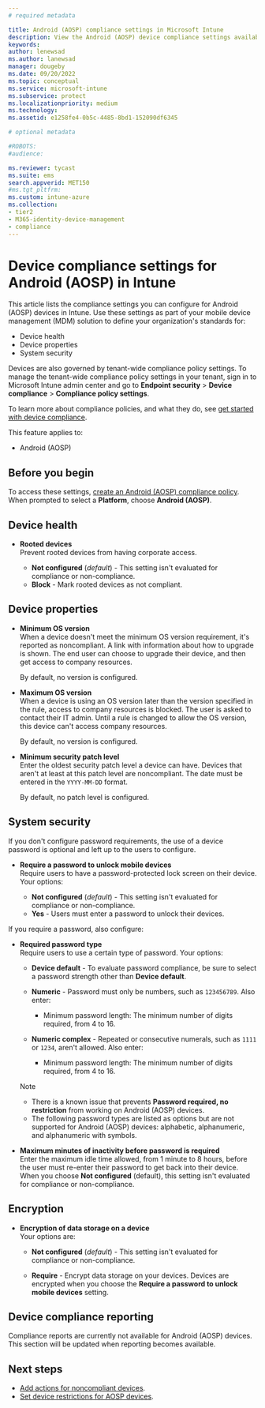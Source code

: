 ```yaml
---
# required metadata

title: Android (AOSP) compliance settings in Microsoft Intune
description: View the Android (AOSP) device compliance settings available in Microsoft Intune.
keywords:
author: lenewsad
ms.author: lanewsad
manager: dougeby
ms.date: 09/20/2022
ms.topic: conceptual
ms.service: microsoft-intune
ms.subservice: protect
ms.localizationpriority: medium
ms.technology:
ms.assetid: e1258fe4-0b5c-4485-8bd1-152090df6345

# optional metadata

#ROBOTS:
#audience:

ms.reviewer: tycast
ms.suite: ems
search.appverid: MET150
#ms.tgt_pltfrm:
ms.custom: intune-azure
ms.collection:
- tier2
- M365-identity-device-management
- compliance
---
```


# Device compliance settings for Android (AOSP) in Intune

This article lists the compliance settings you can configure for Android (AOSP) devices in Intune. Use these settings as part of your mobile device management (MDM) solution to define your organization's standards for:  

* Device health  
* Device properties  
* System security   

 Devices are also governed by tenant-wide compliance policy settings. To manage the tenant-wide compliance policy settings in your tenant, sign in to Microsoft Intune admin center and go to **Endpoint security** > **Device compliance** > **Compliance policy settings**.  

 To learn more about compliance policies, and what they do, see [get started with device compliance](device-compliance-get-started.md).  

This feature applies to:

- Android (AOSP)

## Before you begin    

To access these settings, [create an Android (AOSP) compliance policy](create-compliance-policy.md#create-the-policy). When prompted to select a **Platform**, choose **Android (AOSP)**.  

## Device health  

- **Rooted devices**  
  Prevent rooted devices from having corporate access. 

  - **Not configured** (*default*) - This setting isn't evaluated for compliance or non-compliance.
  - **Block** - Mark rooted devices as not compliant.  

## Device properties  

- **Minimum OS version**    
  When a device doesn't meet the minimum OS version requirement, it's reported as noncompliant. A link with information about how to upgrade is shown. The end user can choose to upgrade their device, and then get access to company resources.  

  By default, no version is configured.  

- **Maximum OS version**  
  When a device is using an OS version later than the version specified in the rule, access to company resources is blocked. The user is asked to contact their IT admin. Until a rule is changed to allow the OS version, this device can't access company resources.

  By default, no version is configured.  

- **Minimum security patch level**  
  Enter the oldest security patch level a device can have. Devices that aren't at least at this patch level are noncompliant. The date must be entered in the `YYYY-MM-DD` format.

  By default, no patch level is configured.  

## System security  
 If you don't configure password requirements, the use of a device password is optional and left up to the users to configure.   

 - **Require a password to unlock mobile devices**  
    Require users to have a password-protected lock screen on their device. Your options:   

    - **Not configured** (*default*) - This setting isn't evaluated for compliance or non-compliance.
    - **Yes** - Users must enter a password to unlock their devices.  
  
  If you require a password, also configure:   

  - **Required password type**  
      Require users to use a certain type of password. Your options:   

    - **Device default** - To evaluate password compliance, be sure to select a password strength other than **Device default**.  

    - **Numeric** - Password must only be numbers, such as `123456789`.  Also enter:  

      - Minimum password length: The minimum number of digits required, from 4 to 16.  

    - **Numeric complex** - Repeated or consecutive numerals, such as `1111` or `1234`, aren't allowed. Also enter:  

      - Minimum password length: The minimum number of digits required, from 4 to 16.  
 

    > [!NOTE]  
    >- There is a known issue that prevents **Password required, no restriction** from working on Android (AOSP) devices.  
    >- The following password types are listed as options but are not supported for Android (AOSP) devices: alphabetic, alphanumeric, and alphanumeric with symbols.  

  - **Maximum minutes of inactivity before password is required**  
      Enter the maximum idle time allowed, from 1 minute to 8 hours, before the user must re-enter their password to get back into their device. When you choose **Not configured** (default), this setting isn't evaluated for compliance or non-compliance.  

 ## Encryption  

  - **Encryption of data storage on a device**  
Your options are:  
 
    - **Not configured** (*default*) - This setting isn't evaluated for compliance or non-compliance.  

    - **Require** - Encrypt data storage on your devices. Devices are encrypted when you choose the **Require a password to unlock mobile devices** setting.  

## Device compliance reporting  
Compliance reports are currently not available for Android (AOSP) devices. This section will be updated when reporting becomes available.   

## Next steps

- [Add actions for noncompliant devices](actions-for-noncompliance.md).  
- [Set device restrictions for AOSP devices](../configuration/device-restrictions-android-aosp.md).  
